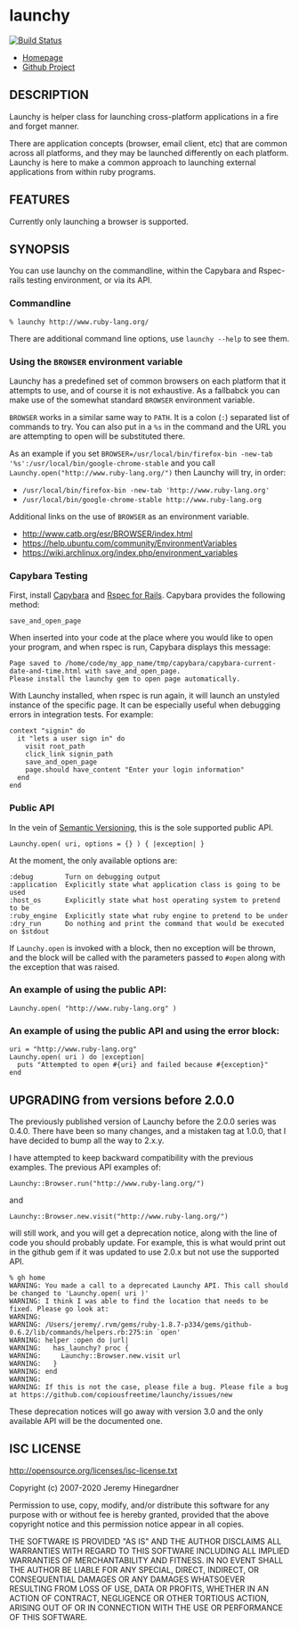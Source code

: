 # launchy

[![Build Status](https://travis-ci.org/copiousfreetime/launchy.svg?branch=master)](https://travis-ci.org/copiousfreetime/launchy)


* [Homepage](https://github.com/copiousfreetime/launchy)
* [Github Project](https://github.com/copiousfreetime/launchy)

## DESCRIPTION

Launchy is helper class for launching cross-platform applications in a fire and
forget manner.

There are application concepts (browser, email client, etc) that are common
across all platforms, and they may be launched differently on each platform.
Launchy is here to make a common approach to launching external applications from
within ruby programs.

## FEATURES

Currently only launching a browser is supported.

## SYNOPSIS

You can use launchy on the commandline, within the Capybara and Rspec-rails
testing environment, or via its API.

### Commandline

    % launchy http://www.ruby-lang.org/

There are additional command line options, use `launchy --help` to see them.

### Using the `BROWSER` environment variable

Launchy has a predefined set of common browsers on each platform that it
attempts to use, and of course it is not exhaustive. As a fallbabck you can make
use of the somewhat standard `BROWSER` environment variable.

`BROWSER` works in a similar same way to `PATH`. It is a colon (`:`) separated
list of commands to try. You can also put in a `%s` in the command and the URL
you are attempting to open will be substituted there.

As an example if you set `BROWSER=/usr/local/bin/firefox-bin -new-tab
'%s':/usr/local/bin/google-chrome-stable` and you call
`Launchy.open("http://www.ruby-lang.org/")` then Launchy will try, in order:

* `/usr/local/bin/firefox-bin -new-tab 'http://www.ruby-lang.org'`
* `/usr/local/bin/google-chrome-stable http://www.ruby-lang.org`

Additional links on the use of `BROWSER` as an environment variable.

* http://www.catb.org/esr/BROWSER/index.html
* https://help.ubuntu.com/community/EnvironmentVariables
* https://wiki.archlinux.org/index.php/environment_variables

### Capybara Testing

First, install [Capybara](https://github.com/jnicklas/capybara) and [Rspec for
Rails](https://github.com/rspec/rspec-rails). Capybara provides the following
method:

    save_and_open_page

When inserted into your code at the place where you would like to open your
program, and when rspec is run, Capybara displays this message:

    Page saved to /home/code/my_app_name/tmp/capybara/capybara-current-date-and-time.html with save_and_open_page.
    Please install the launchy gem to open page automatically.

With Launchy installed, when rspec is run again, it will launch an unstyled
instance of the specific page. It can be especially useful when debugging errors
in integration tests. For example:

    context "signin" do
      it "lets a user sign in" do
        visit root_path
        click_link signin_path
        save_and_open_page
        page.should have_content "Enter your login information"
      end
    end

### Public API

In the vein of [Semantic Versioning](http://semver.org), this is the sole
supported public API.

    Launchy.open( uri, options = {} ) { |exception| }

At the moment, the only available options are:

    :debug        Turn on debugging output
    :application  Explicitly state what application class is going to be used
    :host_os      Explicitly state what host operating system to pretend to be
    :ruby_engine  Explicitly state what ruby engine to pretend to be under
    :dry_run      Do nothing and print the command that would be executed on $stdout

If `Launchy.open` is invoked with a block, then no exception will be thrown, and
the block will be called with the parameters passed to `#open` along with the
exception that was raised.

### An example of using the public API:

    Launchy.open( "http://www.ruby-lang.org" )

### An example of using the public API and using the error block:

    uri = "http://www.ruby-lang.org"
    Launchy.open( uri ) do |exception|
      puts "Attempted to open #{uri} and failed because #{exception}"
    end

## UPGRADING from versions before 2.0.0

The previously published version of Launchy before the 2.0.0 series was 0.4.0.
There have been so many changes, and a mistaken tag at 1.0.0, that I have
decided to bump all the way to 2.x.y.

I have attempted to keep backward compatibility with the previous examples. The
previous API examples of:

    Launchy::Browser.run("http://www.ruby-lang.org/")

and

    Launchy::Browser.new.visit("http://www.ruby-lang.org/")

will still work, and you will get a deprecation notice, along with the line
of code you should probably update. For example, this is what would print out
in the github gem if it was updated to use 2.0.x but not use the supported API.

    % gh home
    WARNING: You made a call to a deprecated Launchy API. This call should be changed to 'Launchy.open( uri )'
    WARNING: I think I was able to find the location that needs to be fixed. Please go look at:
    WARNING:
    WARNING: /Users/jeremy/.rvm/gems/ruby-1.8.7-p334/gems/github-0.6.2/lib/commands/helpers.rb:275:in `open'
    WARNING: helper :open do |url|
    WARNING:   has_launchy? proc {
    WARNING:     Launchy::Browser.new.visit url
    WARNING:   }
    WARNING: end
    WARNING:
    WARNING: If this is not the case, please file a bug. Please file a bug at https://github.com/copiousfreetime/launchy/issues/new

These deprecation notices will go away with version 3.0 and the only available
API will be the documented one.

## ISC LICENSE

http://opensource.org/licenses/isc-license.txt

Copyright (c) 2007-2020 Jeremy Hinegardner

Permission to use, copy, modify, and/or distribute this software for any
purpose with or without fee is hereby granted, provided that the above
copyright notice
and this permission notice appear in all copies.

THE SOFTWARE IS PROVIDED "AS IS" AND THE AUTHOR DISCLAIMS ALL WARRANTIES
WITH REGARD TO THIS SOFTWARE INCLUDING ALL IMPLIED WARRANTIES OF
MERCHANTABILITY AND FITNESS. IN NO EVENT SHALL THE AUTHOR BE LIABLE FOR
ANY SPECIAL, DIRECT, INDIRECT, OR CONSEQUENTIAL DAMAGES OR ANY DAMAGES
WHATSOEVER RESULTING FROM LOSS OF USE, DATA OR PROFITS, WHETHER IN AN
ACTION OF CONTRACT, NEGLIGENCE OR OTHER TORTIOUS ACTION, ARISING OUT OF
OR IN CONNECTION WITH THE USE OR PERFORMANCE OF THIS SOFTWARE.

